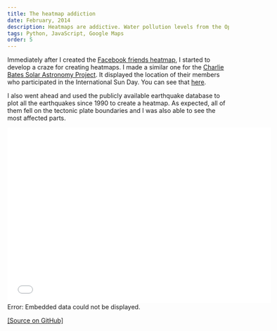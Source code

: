 ```yaml
---
title: The heatmap addiction 
date: February, 2014
description: Heatmaps are addictive. Water pollution levels from the Open Data Portal of India, earthquakes and more.
tags: Python, JavaScript, Google Maps 
order: 5
---
```


Immediately after I created the [Facebook friends heatmap](/facebook-friends-heatmap/), I started to develop a craze for creating heatmaps. I made a similar one for the [Charlie Bates Solar Astronomy Project](http://www.charliebates.org/). It displayed the location of their members who participated in the International Sun Day. You can see that [here](http://www.solarastronomy.org/heatmap/sunday.html).

I also went ahead and used the publicly available earthquake database to plot all the earthquakes since 1990 to create a heatmap. As expected, all of them fell on the tectonic plate boundaries and I was also able to see the most affected parts.

<object data="../static/earthquakebig.html" width="600" height="400"><embed src="../static/earthquakebig.html" width="600" height="400">Error: Embedded data could not be displayed.</object>

[[Source on GitHub]](https://github.com/astronomersiva/Earthquake-Heat-map/)
